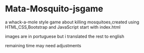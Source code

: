# Mata-Mosquito-jsgame
a whack-a-mole style game about killing mosquitoes,created using HTML,CSS,Bootstrap and JavaScript 
start with index.html



images are in portuguese but i translated the rest to english



remaining time may need adjustments
